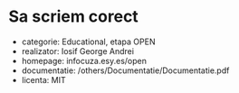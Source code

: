 # Sa scriem corect
- categorie: Educational, etapa OPEN
- realizator: Iosif George Andrei
- homepage: infocuza.esy.es/open
- documentatie: /others/Documentatie/Documentatie.pdf
- licenta: MIT